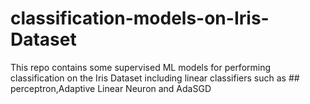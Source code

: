 # classification-models-on-Iris-Dataset
This repo contains some supervised ML models for performing classification on the Iris Dataset including 
linear classifiers such as ## perceptron,Adaptive Linear Neuron and AdaSGD
